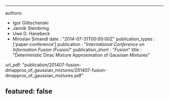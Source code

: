 ---

authors:
- Igor Gilitschenski
- Jannik Steinbring
- Uwe D. Hanebeck
- Miroslav Simandl
date : "2014-07-31T00:00:00Z"
publication_types : ['paper-conference']
publication : "*International Conference on Information Fusion (Fusion)*"
publication_short : "*Fusion*"
title : "Deterministic Dirac Mixture Approximation of Gaussian Mixtures"

url_pdf: "publication/201407-fusion-dmapprox_of_gaussian_mixtures/201407-fusion-dmapprox_of_gaussian_mixtures.pdf"

featured: false
---